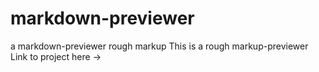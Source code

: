 # markdown-previewer
a markdown-previewer rough markup
This is a rough markup-previewer
Link to project here ->
